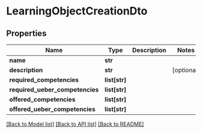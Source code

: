 # LearningObjectCreationDto

## Properties
Name | Type | Description | Notes
------------ | ------------- | ------------- | -------------
**name** | **str** |  | 
**description** | **str** |  | [optional] 
**required_competencies** | **list[str]** |  | 
**required_ueber_competencies** | **list[str]** |  | 
**offered_competencies** | **list[str]** |  | 
**offered_ueber_competencies** | **list[str]** |  | 

[[Back to Model list]](../README.md#documentation-for-models) [[Back to API list]](../README.md#documentation-for-api-endpoints) [[Back to README]](../README.md)


